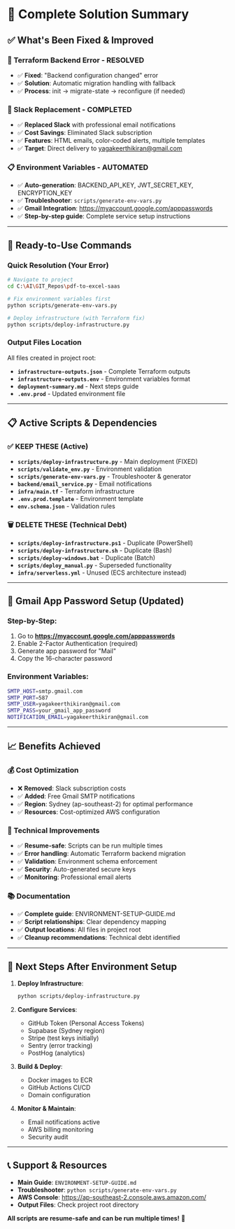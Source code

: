 # 🎉 Complete Solution Summary

## ✅ **What's Been Fixed & Improved**

### **🔧 Terraform Backend Error - RESOLVED**
- ✅ **Fixed**: "Backend configuration changed" error
- ✅ **Solution**: Automatic migration handling with fallback
- ✅ **Process**: init → migrate-state → reconfigure (if needed)

### **📧 Slack Replacement - COMPLETED**
- ✅ **Replaced Slack** with professional email notifications
- ✅ **Cost Savings**: Eliminated Slack subscription
- ✅ **Features**: HTML emails, color-coded alerts, multiple templates
- ✅ **Target**: Direct delivery to yagakeerthikiran@gmail.com

### **📋 Environment Variables - AUTOMATED**
- ✅ **Auto-generation**: BACKEND_API_KEY, JWT_SECRET_KEY, ENCRYPTION_KEY
- ✅ **Troubleshooter**: `scripts/generate-env-vars.py`
- ✅ **Gmail Integration**: https://myaccount.google.com/apppasswords
- ✅ **Step-by-step guide**: Complete service setup instructions

---

## 🚀 **Ready-to-Use Commands**

### **Quick Resolution (Your Error)**
```bash
# Navigate to project
cd C:\AI\GIT_Repos\pdf-to-excel-saas

# Fix environment variables first
python scripts/generate-env-vars.py

# Deploy infrastructure (with Terraform fix)
python scripts/deploy-infrastructure.py
```

### **Output Files Location**
All files created in project root:
- **`infrastructure-outputs.json`** - Complete Terraform outputs
- **`infrastructure-outputs.env`** - Environment variables format  
- **`deployment-summary.md`** - Next steps guide
- **`.env.prod`** - Updated environment file

---

## 📋 **Active Scripts & Dependencies**

### **✅ KEEP THESE (Active)**
- **`scripts/deploy-infrastructure.py`** - Main deployment (FIXED)
- **`scripts/validate_env.py`** - Environment validation
- **`scripts/generate-env-vars.py`** - Troubleshooter & generator
- **`backend/email_service.py`** - Email notifications
- **`infra/main.tf`** - Terraform infrastructure
- **`.env.prod.template`** - Environment template
- **`env.schema.json`** - Validation rules

### **🗑️ DELETE THESE (Technical Debt)**
- **`scripts/deploy-infrastructure.ps1`** - Duplicate (PowerShell)
- **`scripts/deploy-infrastructure.sh`** - Duplicate (Bash)
- **`scripts/deploy-windows.bat`** - Duplicate (Batch)
- **`scripts/deploy_manual.py`** - Superseded functionality
- **`infra/serverless.yml`** - Unused (ECS architecture instead)

---

## 🎯 **Gmail App Password Setup (Updated)**

### **Step-by-Step:**
1. Go to **https://myaccount.google.com/apppasswords**
2. Enable 2-Factor Authentication (required)
3. Generate app password for "Mail"
4. Copy the 16-character password

### **Environment Variables:**
```bash
SMTP_HOST=smtp.gmail.com
SMTP_PORT=587
SMTP_USER=yagakeerthikiran@gmail.com
SMTP_PASS=your_gmail_app_password
NOTIFICATION_EMAIL=yagakeerthikiran@gmail.com
```

---

## 📈 **Benefits Achieved**

### **💰 Cost Optimization**
- ❌ **Removed**: Slack subscription costs
- ✅ **Added**: Free Gmail SMTP notifications
- ✅ **Region**: Sydney (ap-southeast-2) for optimal performance
- ✅ **Resources**: Cost-optimized AWS configuration

### **🔧 Technical Improvements**
- ✅ **Resume-safe**: Scripts can be run multiple times
- ✅ **Error handling**: Automatic Terraform backend migration
- ✅ **Validation**: Environment schema enforcement
- ✅ **Security**: Auto-generated secure keys
- ✅ **Monitoring**: Professional email alerts

### **📚 Documentation**
- ✅ **Complete guide**: ENVIRONMENT-SETUP-GUIDE.md
- ✅ **Script relationships**: Clear dependency mapping
- ✅ **Output locations**: All files in project root
- ✅ **Cleanup recommendations**: Technical debt identified

---

## 🔄 **Next Steps After Environment Setup**

1. **Deploy Infrastructure**:
   ```bash
   python scripts/deploy-infrastructure.py
   ```

2. **Configure Services**:
   - GitHub Token (Personal Access Tokens)
   - Supabase (Sydney region)
   - Stripe (test keys initially)
   - Sentry (error tracking)
   - PostHog (analytics)

3. **Build & Deploy**:
   - Docker images to ECR
   - GitHub Actions CI/CD
   - Domain configuration

4. **Monitor & Maintain**:
   - Email notifications active
   - AWS billing monitoring
   - Security audit

---

## 📞 **Support & Resources**

- **Main Guide**: `ENVIRONMENT-SETUP-GUIDE.md`
- **Troubleshooter**: `python scripts/generate-env-vars.py`
- **AWS Console**: https://ap-southeast-2.console.aws.amazon.com/
- **Output Files**: Check project root directory

**All scripts are resume-safe and can be run multiple times!** 🚀